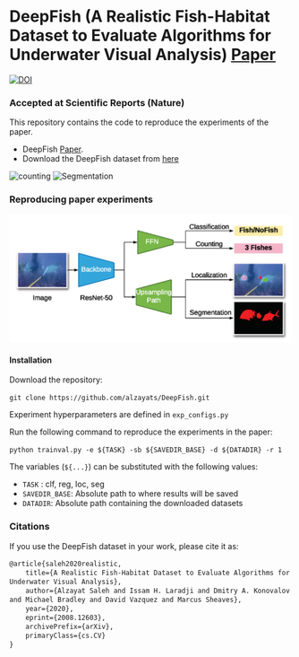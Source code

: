 

# DeepFish (A Realistic Fish-Habitat Dataset to Evaluate Algorithms for Underwater Visual Analysis) [Paper](https://www.nature.com/articles/s41598-020-71639-x)   
[![DOI](https://zenodo.org/badge/206528410.svg)](https://zenodo.org/badge/latestdoi/206528410)

### Accepted at Scientific Reports (Nature)

This repository contains the code to reproduce the experiments of the paper.
*  DeepFish  [Paper](https://www.nature.com/articles/s41598-020-71639-x).
*  Download the DeepFish dataset from [here](https://cloudstor.aarnet.edu.au/plus/s/NfjObIhtUYO6332)

![counting](docs/count.gif) 
![Segmentation](docs/seg.gif) 


### Reproducing paper experiments
![CNN](docs/Figure_4.png)



#### Installation
Download the repository:

`git clone https://github.com/alzayats/DeepFish.git`

Experiment hyperparameters are defined in `exp_configs.py`

Run the following command to reproduce the experiments in the paper:

`python trainval.py -e ${TASK} -sb ${SAVEDIR_BASE} -d ${DATADIR} -r 1`

The variables (`${...}`) can be substituted with the following values:

* `TASK` : clf, reg, loc, seg
* `SAVEDIR_BASE`: Absolute path to where results will be saved
* `DATADIR`: Absolute path containing the downloaded datasets



### Citations

If you use the DeepFish dataset in your work, please cite it as:

```
@article{saleh2020realistic,
    title={A Realistic Fish-Habitat Dataset to Evaluate Algorithms for Underwater Visual Analysis},
    author={Alzayat Saleh and Issam H. Laradji and Dmitry A. Konovalov and Michael Bradley and David Vazquez and Marcus Sheaves},
    year={2020},
    eprint={2008.12603},
    archivePrefix={arXiv},
    primaryClass={cs.CV}
}
```

